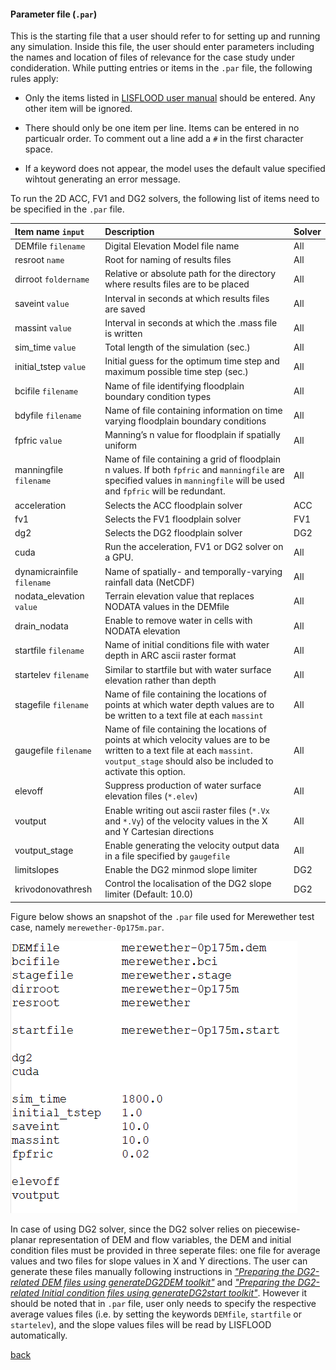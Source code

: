 #### Parameter file (`.par`)

This is the starting file that a user should refer to for setting up and running any simulation. Inside this file, the user should enter parameters including the names and location of files of relevance for the case study under condideration. While putting entries or items in the `.par` file, the following rules apply:  

   * Only the items listed in [LISFLOOD user manual](https://drive.google.com/file/d/1Yk5txMWWfSqPcPOqjQh30XLSp8Sypy1M/view) should be entered. Any other item will be ignored. 
   
   * There should only be one item per line. Items can be entered in no particualr order. To comment out a line add a `#` in the first character space.

   * If a keyword does not appear, the model uses the default value specified wihtout generating an error message.
   
To run the 2D ACC, FV1 and DG2 solvers, the following list of items need to be specified in the `.par` file. 


   | Item name `input` | Description | Solver |
   | :---         | :---      | :--- |
   | DEMfile `filename`   | Digital Elevation Model file name     | All    |
   | resroot `name`     | Root for naming of results files       | All    |
   | dirroot `foldername`     | Relative or absolute path for the directory where results files are to be placed       | All     |
   | saveint `value`     | Interval in seconds at which results files are saved       | All    |
   | massint `value`     | Interval in seconds at which the .mass file is written     | All     |
   | sim_time `value`     | Total length of the simulation (sec.)       | All     |
   | initial_tstep `value`     | Initial guess for the optimum time step and maximum possible time step (sec.)      | All     |
   | bcifile `filename`     | Name of file identifying floodplain boundary condition types       | All    |
   | bdyfile `filename`     | Name of file containing information on time varying floodplain boundary conditions       | All     |
   | fpfric `value`     | Manning’s n value for floodplain if spatially uniform       | All      |
   | manningfile `filename`     | Name of file containing a grid of floodplain n values. If both `fpfric` and `manningfile` are specified values in `manningfile` will be used and `fpfric` will be redundant.       | All     |
   | acceleration        | Selects the ACC floodplain solver       | ACC      |
   | fv1     | Selects the FV1 floodplain solver       | FV1      |
   | dg2     | Selects the DG2 floodplain solver       | DG2      |
   | cuda    | Run the acceleration, FV1 or DG2 solver on a GPU.       | All      |
   | dynamicrainfile `filename`   | Name of spatially- and temporally-varying rainfall data (NetCDF)     | All    |
   | nodata_elevation `value`     | Terrain elevation value that replaces NODATA values in the DEMfile      | All    |
   | drain_nodata     | Enable to remove water in cells with NODATA elevation       | All    |
   | startfile `filename`     | Name of initial conditions file with water depth in ARC ascii raster format     | All    |
   | startelev `filename`     | Similar to startfile but with water surface elevation rather than depth    | All    |
   | stagefile `filename`     | Name of file containing the locations of points at which water depth values are to be written to a text file at each `massint`     | All    |
   | gaugefile `filename`     | Name of file containing the locations of points at which velocity values are to be written to a text file at each `massint`. `voutput_stage` should also be included to activate this option.     | All    |
   | elevoff     | Suppress production of water surface elevation files (`*.elev`)    | All    |
   | voutput     | Enable writing out ascii raster files (`*.Vx` and `*.Vy`) of the velocity values in the X and Y Cartesian directions    | All    |
   | voutput_stage     | Enable generating the velocity output data in a file specified by `gaugefile`    | All    |
   | limitslopes     | Enable the DG2 minmod slope limiter      | DG2   |
   | krivodonovathresh     | Control the localisation of the DG2 slope limiter (Default: 10.0)       | DG2   |
   
   Figure below shows an snapshot of the `.par` file used for Merewether test case, namely `merewether-0p175m.par`.
   
   ![image](/Figures/mer8.png)
   
   In case of using DG2 solver, since the DG2 solver relies on piecewise-planar representation of DEM and flow variables, the DEM and initial condition files must be provided in three seperate files: one file for average values and two files for slope values in X and Y directions. The user can generate these files manually following instructions in [*"Preparing the DG2-related DEM files using generateDG2DEM toolkit"*](/Merewether2-4.md) and [*"Preparing the DG2-related Initial condition files using generateDG2start toolkit"*](/Merewether2-5.md). However it should be noted that in `.par` file, user only needs to specify the respective average values files (i.e. by setting the keywords `DEMfile`, `startfile` or `startelev`), and the slope values files will be read by LISFLOOD automatically.  
   
   [back](/Merewether1.md)

